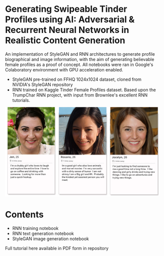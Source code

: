 # Generating Swipeable Tinder Profiles using AI: Adversarial & Recurrent Neural Networks in Realistic Content Generation

An implementation of StyleGAN and RNN architectures to generate profile biographical and image information, with the aim of generating believable female profiles as a proof of concept. All notebooks were ran in Google's Colaboratory environment with GPU acceleration enabled.

* StyleGAN pre-trained on FFHQ 1024x1024 dataset, cloned from NVIDIA's StyleGAN repository
* RNN trained on Kaggle Tinder Female Profiles dataset. Based upon the TrumpChar RNN project, with input from Brownlee's excellent RNN tutorials.



<p align="center">
  <img src="https://github.com/EXJUSTICE/StyleGAN-RNN-Tinder_profile_generation/blob/master/tinder%20generated.png" >
</p>

# Contents

* RNN training notebook
* RNN text generation notebook
* StyleGAN image generation notebook

Full tutorial here available in PDF form in repository
